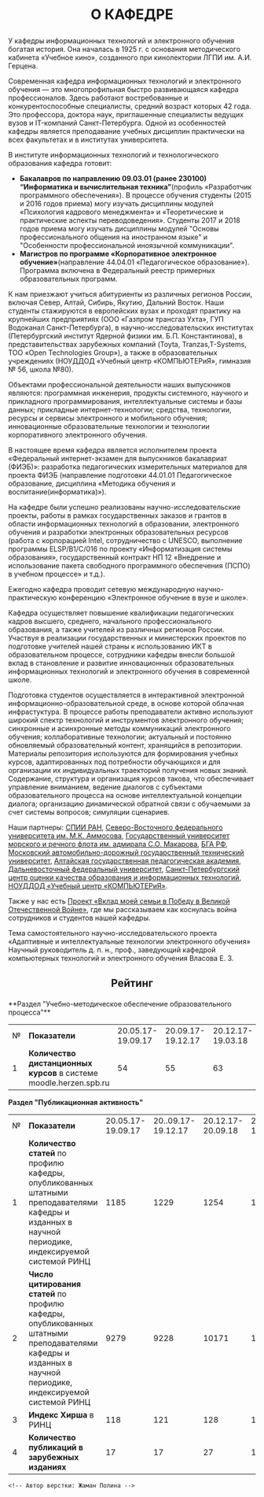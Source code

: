  <h1><p align='center'> О КАФЕДРЕ </p></h1>
У кафедры информационных технологий и электронного обучения богатая история. Она началась в 1925 г. с основания методического кабинета «Учебное кино», созданного при кинолектории ЛГПИ им. А.И. Герцена.

Современная кафедра информационных технологий и электронного обучения — это многопрофильная быстро развивающаяся кафедра профессионалов. Здесь работают востребованные и конкурентоспособные специалисты, средний возраст которых 42 года. Это профессора, доктора наук, приглашенные специалисты ведущих вузов и IT-компаний Санкт-Петербурга. Одной из особенностей кафедры является преподавание учебных дисциплин практически на всех факультетах и в институтах университета.

В институте информационных технологий и технологического образования кафедра готовит:



- **Бакалавров по направлению 09.03.01 (ранее 230100) “Информатика и вычислительная техника”**(профиль «Разработчик программного обеспечения»). В процессе обучения студенты (2015 и 2016 годов приема) могу изучать дисциплины модулей «Психология кадрового менеджмента» и «Теоретические и практические аспекты переводоведения». Студенты 2017 и 2018 годов приема могу изучать дисциплины модулей "Основы професcионального общения на иностранном языке" и "Особенности профеcсиональной иноязычной коммуникации".
- **Магистров по программе «Корпоративное электронное обучение»**(направление 44.04.01 «Педагогическое образование»). Программа включена в Федеральный реестр примерных образовательных программ.

К нам приезжают учиться абитуриенты из различных регионов России, включая Север, Алтай, Сибирь, Якутию, Дальний Восток. Наши студенты стажируются в европейских вузах и проходят практику на крупнейших предприятиях (ООО «Газпром трансгаз Ухта», ГУП Водоканал Санкт-Петербурга), в научно-исследовательских институтах (Петербургский институт Ядерной физики им. Б.П. Константинова), в представительствах зарубежных компаний (Toyta, Tranzas,T-Systems, ТОО «Open Technologies Group»), а также в образовательных учреждениях (НОУДДОД «Учебный центр «КОМПЬЮТЕРиЯ», гимназия № 56, школа №80).

Объектами профессиональной деятельности наших выпускников являются: программная инженерия, продукты системного, научного и прикладного программирования, интеллектуальные системы и базы данных; прикладные интернет-технологии; средства, технологии, ресурсы и сервисы электронного и мобильного обучения; инновационные образовательные технологии и технологии корпоративного электронного обучения.

В настоящее время кафедра является исполнителем проекта «Федеральный интернет-экзамен для выпускников бакалавриат (ФИЭБ)»: разработка педагогических измерительных материалов для проекта ФИЭБ (направление подготовки 44.01.01 Педагогическое образование, дисциплина «Методика обучения и воспитание(информатика)»).

На кафедре были успешно реализованы научно-исследовательские проекты, работы в рамках государственных заказов и грантов в области информационных технологий в образовании, электронного обучения и разработки электронных образовательных ресурсов (работа с корпорацией Intel, сотрудничество с UNESCO, выполнение программы ELSP/B1/C/016 по проекту «Информатизация системы образования», государственный контракт НП 12 «Внедрение и использование пакета свободного программного обеспечения (ПСПО) в учебном процессе» и т.д.).

Ежегодно кафедра проводит сетевую международную научно-практическую конференцию «Электронное обучение в вузе и школе».

Кафедра осуществляет повышение квалификации педагогических кадров высшего, среднего, начального профессионального образования, а также учителей из различных регионов России. Участвуя в реализации государственных и министерских проектов по подготовке учителей нашей страны к использованию ИКТ в образовательном процессе, сотрудники кафедры внесли большой вклад в становление и развитие инновационных образовательных информационных технологий и электронного обучения в современной школе.

Подготовка студентов осуществляется в интерактивной электронной информационно-образовательной среде, в основе которой облачная инфрастуктура. В процессе работы преподаватели активно используют широкий спектр технологий и инструментов электронного обучения; синхронные и асинхронные методы коммуникаций электронного обучения; коллаборативные технологии; актуальный и постоянно обновляемый образовательный контент, хранящийся в репозитории. Материалы репозитория используются для формирования учебных курсов, адаптированных под потребности обучающихся и для организации их индивидуальных траекторий получения новых знаний. Содержание, структура и организация курсов такова, что обеспечивает управление вниманием, ведение диалогов с субъектами образовательного процесса на основе интеллектуальной концепции диалога; организацию динамической обратной связи с обучаемыми за счет системы вопросов; симуляции сценариев.

Наши партнеры: [СПИИ РАН](http://www.spiiras.nw.ru/), [Северо-Восточного федерального университета им. М.К. Аммосова](https://www.s-vfu.ru/), [Государственный университет морского и речного флота им. адмирала С.О. Макарова](https://gumrf.ru/), [БГА РФ](http://www.bgarf.ru/), [Московский автомобильно-дорожный государственный технический университет](http://www.madi.ru/), [Алтайская государственная педагогическая академия](https://www.altspu.ru/), [Дальневосточный федеральный университет](https://www.dvfu.ru/), [Санкт-Петербургский центр оценки качества образования и информационных технологий](https://www.spbcokoit.ru/), [НОУДДОД «Учебный центр «КОМПЬЮТЕРиЯ»](https://e-computeria.ru/).

Также у нас есть [Проект «Вклад моей семьи в Победу в Великой Отечественной Войне»](https://ict.herzen.spb.ru/department/about-us/ww2), где мы рассказываем как коснулась война сотрудников и студентов нашей кафедры.

Тема самостоятельного научно-исследовательского проекта 
«Адаптивные и интеллектуальные технологии электронного обучения»
Научный руководитель д. п. н., проф., заведующий кафедрой компьютерных
технологий и электронного обучения
Власова Е. З.

 <h2><p align='center'> Рейтинг </p></h2>
**Раздел "Учебно-методическое обеспечение образовательного процесса"**

<table>
<tr>
<td> № </td>
<td> <b>Показатели</b></td>
<td>20.05.17-19.09.17</td>
    <td>20.09.17-19.12.17</td>
    <td>20.12.17-19.03.18</td>
    <td>20.03.17-19.05.18</td>
    <td>20.05.17-19.09.18</td>
    <td>20.09.18-19.12.18</td>
</tr>
<tr>
    <td> 1 </td>
    <td> <b>Количество дистанционных курсов</b> в системе moodle.herzen.spb.ru</td>
    <td>54</td>
    <td>55</td>
    <td>63</td>
    <td>66</td>
    <td>85</td>
    <td>102</td></tr>
</table>

**Раздел "Публикационная активность"**

<table> 
    <tr>
    <td>№</td>
    <td><b>Показатели</b></td>
    <td>20.05.17-19.09.17</td>
    <td>20..09.17-19.12.17</td>
    <td>20.12.17-20.09.18</td>
    <td>20.09.18-19.12.18</td></tr>
    <tr>
    <td>1</td>
    <td><b>Количество статей</b> по профилю кафедры, опубликованных штатными преподавателями кафедры и изданных в научной периодике, индексируемой системой РИНЦ</td>
    <td>1185</td>
    <td>1229</td>
    <td>1254</td>
    <td>1395</td></tr>
    <tr>
    <td>2</td>
    <td><b>Число цитирования статей</b> по профилю кафедры, опубликованных штатными преподавателями кафедры и изданных в научной периодике, индексируемой системой РИНЦ</td>
    <td>9279</td>
    <td>9228</td>
    <td>10171</td>
    <td>12085</td></tr>
    <tr>
        <td>3</td>
    <td><b>Индекс Хирша</b> в РИНЦ</td>
    <td>118</td>
    <td>121</td>
    <td>128</td>
    <td>141</td></tr>
    <tr>
    <td>4</td>
    <td><b>Количество публикаций в зарубежных изданиях</b>
        <td>17</td>
    <td>17</td>
    <td>27</td>
    <td>11</td></td></tr>
</table>





```
<!-- Автор верстки: Жаман Полина -->
```